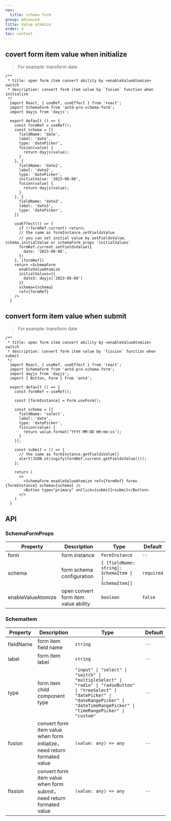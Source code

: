 ```yaml
---
nav:
  title: schema form
group: Advanced
title: Value atomize
order: 5
toc: content
---
```


## covert form item value when initialize
> For example: transform date
```tsx
/**
 * title: open form item convert ability by <enableValueAtomize> switch
 * description: convert form item value by `fusion` function when initialize
 */
  import React, { useRef, useEffect } from 'react';
  import SchemaForm from 'antd-pro-schema-form';
  import dayjs from 'dayjs';

  export default () => {
    const formRef = useRef();
    const schema = [{
      fieldName: 'date',
      label: 'date',
      type: 'datePicker',
      fusion(value) {
        return dayjs(value);
      }
    }, {
      fieldName: 'date2',
      label: 'date2',
      type: 'datePicker',
      initialValue: '2023-08-08',
      fusion(value) {
        return dayjs(value);
      }
    }, {
      fieldName: 'date3',
      label: 'date3',
      type: 'datePicker',
    }]

    useEffect(() => {
      if (!formRef.current) return;
      // the same as formInstance.setFieldsValue
      // you can set initial value by setFieldsValue、schema.initialValue or schemaForm props 'initialValues'
      formRef.current.setFieldsValue({
        date: '2023-08-08',
      })
    }, [formRef])
    return <SchemaForm
      enableValueAtomize
      initialValues={{
        date3: dayjs('2023-08-08')
      }}
      schema={schema}
      ref={formRef}
    />
  }
```

## convert form item value when submit
> For example: transform date
```tsx
/**
 * title: open form item convert ability by <enableValueAtomize> switch
 * description: convert form item value by `fission` function when submit
 */
  import React, { useRef, useEffect } from 'react';
  import SchemaForm from 'antd-pro-schema-form';
  import dayjs from 'dayjs';
  import { Button, Form } from 'antd';

  export default () => {
    const formRef = useRef();

    const [formInstance] = Form.useForm();

    const schema = [{
      fieldName: 'select',
      label: 'date',
      type: 'datePicker',
      fission(value) {
        return value.format('YYYY-MM-DD HH:mm:ss');
      }
    }];

    const submit = () => {
      // the same as formInstance.getFieldsValue()
      alert(JSON.stringify(formRef.current.getFieldsValue()));
    };

    return (
      <>
        <SchemaForm enableValueAtomize ref={formRef} form={formInstance} schema={schema} />
        <Button type="primary" onClick={submit}>submit</Button>
      </>
    )
  }
```


## API
### SchemaFormProps

| Property | Description | Type | Default |
| --- | --- | --- | --- |
| form | form instance | `FormInstance` | `--` |
| schema | form schema configuration | `{ [fieldName: string]: SchemaItem } \| SchemaItem[]` | `required` |
| enableValueAtomize | open convert form item value ability | `boolean` | `false` |

### SchemaItem
| Property | Description | Type | Default |
| --- | --- | --- | --- |
| fieldName | form item field name | `string` | `--` |
| label | form item label | `string` | `--` |
| type | form item child component type | `"input" \| "select" \| "switch" \| "multipleSelect" \| "radio" \| "radioButton" \| "treeSelect" \| "datePicker" \| "dateRangePicker" \| "dateTimeRangePicker" \| "timeRangePicker" \| "custom"` | `--` |
| fusion | convert form item value when form initialize，need return formated value | `(value: any) => any` | `--` |
| fission | convert form item value when form submit，need return formated value | `(value: any) => any` | `--` |

